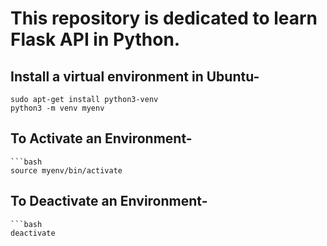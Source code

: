 # This repository is dedicated to learn Flask API in Python.
## Install a virtual environment in Ubuntu-
    sudo apt-get install python3-venv
    python3 -m venv myenv
## To Activate an Environment-
    ```bash
    source myenv/bin/activate
## To Deactivate an Environment-
    ```bash
    deactivate


